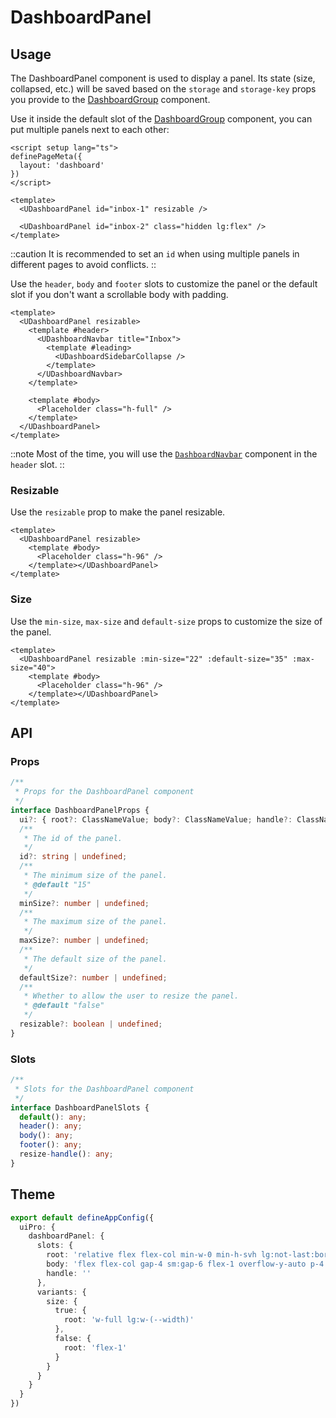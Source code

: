 # DashboardPanel

## Usage

The DashboardPanel component is used to display a panel. Its state (size, collapsed, etc.) will be saved based on the `storage` and `storage-key` props you provide to the [DashboardGroup](https://ui.nuxt.com/components/dashboard-group#props) component.

Use it inside the default slot of the [DashboardGroup](https://ui.nuxt.com/components/dashboard-group) component, you can put multiple panels next to each other:

```vue [pages/index.vue] {8,10}
<script setup lang="ts">
definePageMeta({
  layout: 'dashboard'
})
</script>

<template>
  <UDashboardPanel id="inbox-1" resizable />

  <UDashboardPanel id="inbox-2" class="hidden lg:flex" />
</template>
```

::caution
It is recommended to set an `id` when using multiple panels in different pages to avoid conflicts.
::

Use the `header`, `body` and `footer` slots to customize the panel or the default slot if you don't want a scrollable body with padding.

```vue [DashboardPanelExample.vue]
<template>
  <UDashboardPanel resizable>
    <template #header>
      <UDashboardNavbar title="Inbox">
        <template #leading>
          <UDashboardSidebarCollapse />
        </template>
      </UDashboardNavbar>
    </template>

    <template #body>
      <Placeholder class="h-full" />
    </template>
  </UDashboardPanel>
</template>
```

::note
Most of the time, you will use the [`DashboardNavbar`](https://ui.nuxt.com/components/dashboard-navbar) component in the `header` slot.
::

### Resizable

Use the `resizable` prop to make the panel resizable.

```vue
<template>
  <UDashboardPanel resizable>
    <template #body>
      <Placeholder class="h-96" />
    </template></UDashboardPanel>
</template>
```

### Size

Use the `min-size`, `max-size` and `default-size` props to customize the size of the panel.

```vue
<template>
  <UDashboardPanel resizable :min-size="22" :default-size="35" :max-size="40">
    <template #body>
      <Placeholder class="h-96" />
    </template></UDashboardPanel>
</template>
```

## API

### Props

```ts
/**
 * Props for the DashboardPanel component
 */
interface DashboardPanelProps {
  ui?: { root?: ClassNameValue; body?: ClassNameValue; handle?: ClassNameValue; } | undefined;
  /**
   * The id of the panel.
   */
  id?: string | undefined;
  /**
   * The minimum size of the panel.
   * @default "15"
   */
  minSize?: number | undefined;
  /**
   * The maximum size of the panel.
   */
  maxSize?: number | undefined;
  /**
   * The default size of the panel.
   */
  defaultSize?: number | undefined;
  /**
   * Whether to allow the user to resize the panel.
   * @default "false"
   */
  resizable?: boolean | undefined;
}
```

### Slots

```ts
/**
 * Slots for the DashboardPanel component
 */
interface DashboardPanelSlots {
  default(): any;
  header(): any;
  body(): any;
  footer(): any;
  resize-handle(): any;
}
```

## Theme

```ts [app.config.ts]
export default defineAppConfig({
  uiPro: {
    dashboardPanel: {
      slots: {
        root: 'relative flex flex-col min-w-0 min-h-svh lg:not-last:border-r lg:not-last:border-default shrink-0',
        body: 'flex flex-col gap-4 sm:gap-6 flex-1 overflow-y-auto p-4 sm:p-6',
        handle: ''
      },
      variants: {
        size: {
          true: {
            root: 'w-full lg:w-(--width)'
          },
          false: {
            root: 'flex-1'
          }
        }
      }
    }
  }
})
```

